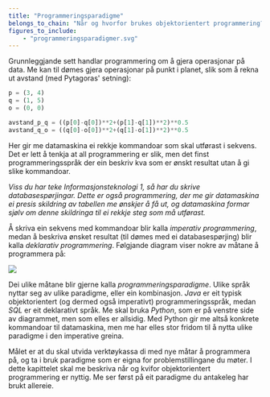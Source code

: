 ```yaml
---
title: "Programmeringsparadigme"
belongs_to_chain: "Når og hvorfor brukes objektorientert programmering?"
figures_to_include:
	- "programmeringsparadigmer.svg"
---
```


Grunnleggjande sett handlar programmering om å gjera operasjonar på data. Me kan til dømes gjera operasjonar på punkt i planet, slik som å rekna ut avstand (med Pytagoras' setning):

```py
p = (3, 4)
q = (1, 5)
o = (0, 0)

avstand_p_q = ((p[0]-q[0])**2+(p[1]-q[1])**2)**0.5
avstand_q_o = ((q[0]-o[0])**2+(q[1]-o[1])**2)**0.5
```
Her gir me datamaskina ei rekkje kommandoar som skal utførast i sekvens. Det er lett å tenkja at all programmering er slik, men det finst programmeringsspråk der ein beskriv kva som er ønskt resultat utan å gi slike kommandoar.

*Viss du har teke Informasjonsteknologi 1, så har du skrive databasespørjingar. Dette er også programmering, der me gir datamaskina ei presis skildring av tabellen me ønskjer å få ut, og datamaskina formar sjølv om denne skildringa til ei rekkje steg som må utførast.*

Å skriva ein sekvens med kommandoar blir kalla *imperativ programmering*, medan å beskriva ønsket resultat (til dømes med ei databasespørjing) blir kalla *deklarativ programmering*. Følgjande diagram viser nokre av måtane å programmera på:

<img src="/media/markdowncontent/assosiated_files/programmeringsparadigmer.svg">

Dei ulike måtane blir gjerne kalla *programmeringsparadigme*. Ulike språk nyttar seg av ulike paradigme, eller ein kombinasjon. *Java* er eit typisk objektorientert (og dermed også imperativt) programmeringsspråk, medan *SQL* er eit deklarativt språk. Me skal bruka *Python*, som er på venstre side av diagrammet, men som elles er allsidig. Med Python gir me altså konkrete kommandoar til datamaskina, men me har elles stor fridom til å nytta ulike paradigme i den imperative greina.

Målet er at du skal utvida verktøykassa di med nye måtar å programmera på, og ta i bruk paradigme som er eigna for problemstillingane du møter. I dette kapittelet skal me beskriva når og kvifor objektorientert programmering er nyttig. Me ser først på eit paradigme du antakeleg har brukt allereie.

